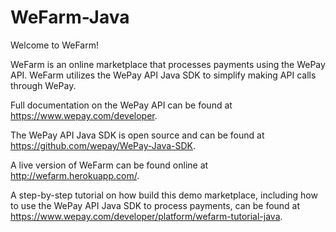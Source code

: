 WeFarm-Java
================================

Welcome to WeFarm!

WeFarm is an online marketplace that processes payments using the WePay API. WeFarm utilizes the WePay API Java SDK to simplify making API calls through WePay.

Full documentation on the WePay API can be found at https://www.wepay.com/developer. 

The WePay API Java SDK is open source and can be found at https://github.com/wepay/WePay-Java-SDK. 

A live version of WeFarm can be found online at http://wefarm.herokuapp.com/. 

A step-by-step tutorial on how build this demo marketplace, including how to use the WePay API Java SDK to process payments, can be found at https://www.wepay.com/developer/platform/wefarm-tutorial-java. 